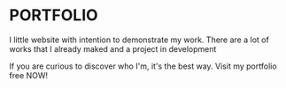 # PORTFOLIO

I little website with intention to demonstrate my work. There are a lot of works that I already maked and a project in development

If you are curious to discover who I'm, it's the best way. Visit my portfolio free NOW! 
